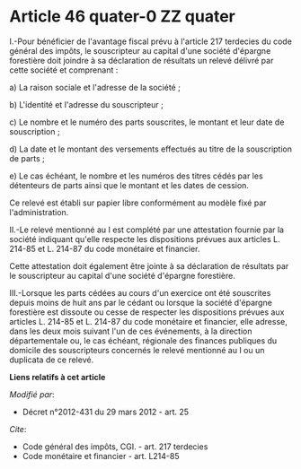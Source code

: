 # Article 46 quater-0 ZZ quater

I.-Pour bénéficier de l'avantage fiscal prévu à l'article 217 terdecies du code général des impôts, le souscripteur au
capital d'une société d'épargne forestière doit joindre à sa déclaration de résultats un relevé délivré par cette société et
comprenant : 

a) La raison sociale et l'adresse de la société ; 

b) L'identité et l'adresse du souscripteur ; 

c) Le nombre et le numéro des parts souscrites, le montant et leur date de souscription ; 

d) La date et le montant des versements effectués au titre de la souscription de parts ; 

e) Le cas échéant, le nombre et les numéros des titres cédés par les détenteurs de parts ainsi que le montant et les dates de
cession. 

Ce relevé est établi sur papier libre conformément au modèle fixé par l'administration. 

II.-Le relevé mentionné au I est complété par une attestation fournie par la société indiquant qu'elle respecte les
dispositions prévues aux articles L. 214-85 et L. 214-87 du code monétaire et financier. 

Cette attestation doit également être jointe à sa déclaration de résultats par le souscripteur au capital d'une société
d'épargne forestière. 

III.-Lorsque les parts cédées au cours d'un exercice ont été souscrites depuis moins de huit ans par le cédant ou lorsque la
société d'épargne forestière est dissoute ou cesse de respecter les dispositions prévues aux articles L. 214-85 et L. 214-87
du code monétaire et financier, elle adresse, dans les deux mois suivant l'un de ces événements, à la   direction
départementale ou, le cas échéant, régionale des finances publiques du domicile des souscripteurs concernés le relevé
mentionné au I ou un duplicata de ce relevé.

**Liens relatifs à cet article**

_Modifié par_:

  - Décret n°2012-431  du 29 mars 2012 - art. 25

_Cite_:

  - Code général des impôts, CGI. - art. 217 terdecies
  - Code monétaire et financier - art. L214-85
